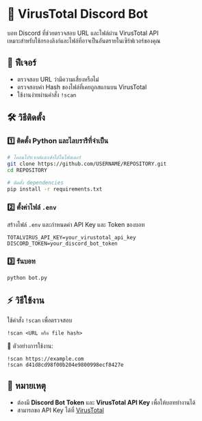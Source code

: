 # 🦠 VirusTotal Discord Bot

บอท Discord ที่ช่วยตรวจสอบ URL และไฟล์ผ่าน VirusTotal API  
เหมาะสำหรับใช้กรองลิงก์และไฟล์ที่อาจเป็นอันตรายในเซิร์ฟเวอร์ของคุณ  

## 🚀 ฟีเจอร์
- ตรวจสอบ URL ว่ามีความเสี่ยงหรือไม่  
- ตรวจสอบค่า Hash ของไฟล์ที่เคยถูกสแกนบน VirusTotal  
- ใช้งานง่ายผ่านคำสั่ง `!scan`  

## 🛠 วิธีติดตั้ง

### 1️⃣ ติดตั้ง Python และไลบรารีที่จำเป็น
```bash
# โคลนโปรเจกต์และเข้าไปในโฟลเดอร์
git clone https://github.com/USERNAME/REPOSITORY.git  
cd REPOSITORY  

# ติดตั้ง dependencies
pip install -r requirements.txt
```

### 2️⃣ ตั้งค่าไฟล์ `.env`
สร้างไฟล์ `.env` และกำหนดค่า API Key และ Token ของบอท  
```plaintext
TOTALVIRUS_API_KEY=your_virustotal_api_key
DISCORD_TOKEN=your_discord_bot_token
```

### 3️⃣ รันบอท
```bash
python bot.py
```

## ⚡ วิธีใช้งาน
ใช้คำสั่ง `!scan` เพื่อตรวจสอบ  
```plaintext
!scan <URL หรือ file hash>
```

🔹 ตัวอย่างการใช้งาน:  
```plaintext
!scan https://example.com  
!scan d41d8cd98f00b204e9800998ecf8427e
```

## 📝 หมายเหตุ
- ต้องมี **Discord Bot Token** และ **VirusTotal API Key** เพื่อให้บอททำงานได้  
- สามารถขอ API Key ได้ที่ [VirusTotal](https://www.virustotal.com/gui/join-us)


